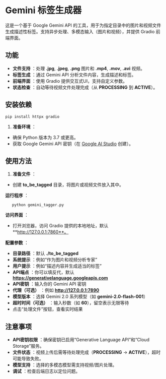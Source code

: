 # Gemini 标签生成器

这是一个基于 Google Gemini API 的工具，用于为指定目录中的图片和视频文件生成描述性标签。支持异步处理、多模态输入（图片和视频），并提供 Gradio 前端界面。

## 功能

* **文件支持** ：处理 **.jpg**, **.jpeg**, **.png** 图片和 **.mp4**, **.mov**, **.avi** 视频。
* **标签生成** ：通过 Gemini API 分析文件内容，生成描述和标签。
* **前端界面** ：使用 Gradio 提供交互式UI，支持自定义参数。
* **状态检查** ：自动等待视频文件处理完成（从 **PROCESSING** 到 **ACTIVE**）。

## 安装依赖

```
pip install httpx gradio
```

1. **准备环境** ：

* 确保 Python 版本为 3.7 或更高。
* 获取 Google Gemini API 密钥（在 [Google AI Studio](https://aistudio.google.com/app/apikey?hl=zh-cn) 创建）。

## 使用方法

1. **准备文件** ：

* 创建 **to_be_tagged** 目录，将图片或视频文件放入其中。

**运行程序** ：

```
   python gemini_tagger.py
```

**访问界面** ：

* 打开浏览器，访问 Gradio 提供的本地地址，默认 **http://127.0.0.1:7860**。

**配置参数** ：

* **目录路径** ：默认 **./to_be_tagged**
* **系统提示** ：例如“作为图片和视频分析专家”
* **用户提示** ：例如“描述内容并生成适当的标签”
* **API端点** ：你可以填反代，默认 **https://generativelanguage.googleapis.com**
* **API密钥** ：输入你的 Gemini API 密钥
* **代理（可选）** ：例如 **http://127.0.0.1:7890**
* **模型版本** ：选择 Gemini 2.0 系列模型（如 **gemini-2.0-flash-001**）
* **超时时间（可选）** ：输入秒数（如 **60**），留空表示无限等待
* 点击“处理文件”按钮，查看实时结果

## 注意事项

* **API密钥权限** ：确保密钥已启用“Generative Language API”和“Cloud Storage”服务。
* **文件状态** ：视频上传后需等待处理完成（**PROCESSING** -> **ACTIVE**），超时可能导致失败。
* **模型支持** ：选择的多模态模型需支持视频/图片处理。
* **调试** ：检查后端日志以定位问题。
